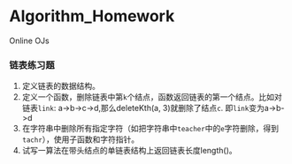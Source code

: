 # Algorithm_Homework
Online OJs

### 链表练习题
1. 定义链表的数据结构。
2. 定义一个函数，删除链表中第`k`个结点，函数返回链表的第一个结点。比如对链表`link`: a->b->c->d,那么deleteKth(a, 3)就删除了结点`c`. 即`link`变为a->b->d
3. 在字符串中删除所有指定字符（如把字符串中`teacher`中的`e`字符删除，得到`tachr`），使用子函数和字符指针。
4. 试写一算法在带头结点的单链表结构上返回链表长度length()。